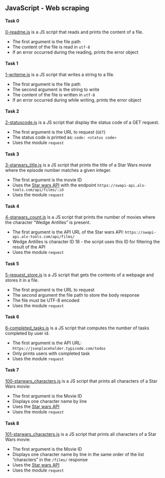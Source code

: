 ## JavaScript - Web scraping

#### Task 0
[0-readme.js](0-readme.js) is a JS script that reads and prints the content of a file.
- The first argument is the file path
- The content of the file is read in `utf-8`
- If an error occurred during the reading, prints the error object

#### Task 1
[1-writeme.js](1-writeme.js) is a JS script that writes a string to a file.
- The first argument is the file path
- The second argument is the string to write
- The content of the file is written in `utf-8`
- If an error occurred during while writing, prints the error object

#### Task 2
[2-statuscode.js](2-statuscode.js) is a JS script that display the status code of a GET request.
- The first argument is the URL to request (`GET`)
- The status code is printed as: `code: <status code>`
- Uses the module `request`

#### Task 3
[3-starwars_title.js](3-starwars_title.js) is a JS script that prints the title of a Star Wars movie where the episode number matches a given integer.
- The first argument is the movie ID
- Uses the [Star wars API](https://swapi-api.alx-tools.com/) with the endpoint `https://swapi-api.alx-tools.com/api/films/:id`
- Uses the module `request`

#### Task 4
[4-starwars_count.js](4-starwars_count.js) is a JS script that prints the number of movies where the character “Wedge Antilles” is present.
- The first argument is the API URL of the Star wars API: `https://swapi-api.alx-tools.com/api/films/`
- Wedge Antilles is character ID 18 - the script uses this ID for filtering the result of the API
- Uses the module `request`

#### Task 5
[5-request_store.js](5-request_store.js) is a JS script that gets the contents of a webpage and stores it in a file.
- The first argument is the URL to request
- The second argument the file path to store the body response
- The file must be UTF-8 encoded
- Uses the module `request`

#### Task 6
[6-completed_tasks.js](6-completed_tasks.js) is a JS script that computes the number of tasks completed by user id.
- The first argument is the API URL: `https://jsonplaceholder.typicode.com/todos`
- Only prints users with completed task
- Uses the module `request`


#### Task 7
[100-starwars_characters.js](100-starwars_characters.js) is a JS script that prints all characters of a Star Wars movie:
- The first argument is the Movie ID
- Displays one character name by line
- Uses the [Star wars API](https://swapi-api.alx-tools.com/)
- Uses the module `request`

#### Task 8
[101-starwars_characters.js](101-starwars_characters.js) is a JS script that prints all characters of a Star Wars movie:
- The first argument is the Movie ID
- Displays one character name by line in the same order of the list “characters” in the `/films/` response
- Uses the [Star wars API](https://swapi-api.alx-tools.com/)
- Uses the module `request`
